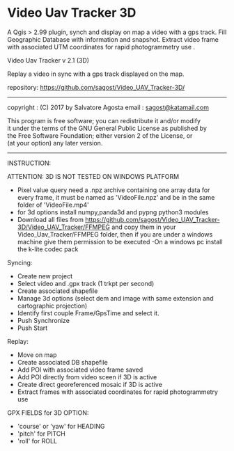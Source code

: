 # Video Uav Tracker 3D
A  Qgis > 2.99  plugin, synch and display on map a video with a gps track. Fill Geographic Database with information and snapshot. Extract video frame with associated UTM coordinates for rapid photogrammetry use .



Video Uav Tracker   v 2.1  (3D)
                            
Replay a video in sync with a gps track displayed on the map.

repository: https://github.com/sagost/Video_UAV_Tracker-3D/

----
copyright    : (C) 2017 by Salvatore Agosta
email          : sagost@katamail.com


This program is free software; you can redistribute it and/or modify  
 it under the terms of the GNU General Public License as published by  
the Free Software Foundation; either version 2 of the License, or   
 (at your option) any later version.                                 

----


INSTRUCTION:

ATTENTION: 3D IS NOT TESTED ON WINDOWS PLATFORM
- Pixel value query need a .npz archive containing one array data for every frame, it must be named as 'VideoFile.npz' and be in the same folder of 'VideoFile.mp4'
- for 3d options install numpy,panda3d and pypng python3 modules
- Download all files from https://github.com/sagost/Video_UAV_Tracker-3D/Video_UAV_Tracker/FFMPEG and copy them in your Video_Uav_Tracker/FFMPEG folder, then if you are under a windows machine give them permission to be executed
-On a windows pc install the k-lite codec pack


Syncing:
- Create new project
- Select video and .gpx track (1 trkpt per second)
- Create associated shapefile
- Manage 3d options (select dem and image with same extension and cartographic projection)
- Identify first couple Frame/GpsTime and select it.
- Push Synchronize
- Push Start

Replay:
- Move on map
- Create associated DB shapefile
- Add POI with associated video frame saved
- Add POI directly from video sceen if 3D is active
- Create direct georeferenced mosaic if 3D is active
- Extract frames with associated coordinates for rapid photogrammetry use

GPX FIELDS for 3D OPTION:

- 'course' or 'yaw' for HEADING
- 'pitch' for PITCH
- 'roll' for ROLL

